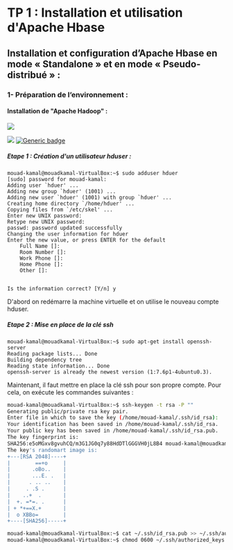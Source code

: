 # TP 1 : Installation et utilisation d'Apache Hbase

## Installation et configuration d’Apache Hbase en mode « Standalone » et en mode « Pseudo-distribué » :

### 1- Préparation de l’environnement :

#### Installation de "Apache Hadoop" :
![](https://hadoop.apache.org/hadoop-logo.jpg)

[![](https://img.shields.io/badge/version-3.2.1-green.svg)](https://archive.apache.org/dist/hadoop/core/hadoop-3.2.1/hadoop-3.2.1.tar.gz)
[![Generic badge](https://img.shields.io/badge/size-359.2MB-green.svg)](https://shields.io/)

##### Etape 1 : Création d'un utilisateur hduser :
```shell
mouad-kamal@mouadkamal-VirtualBox:~$ sudo adduser hduer
[sudo] password for mouad-kamal: 
Adding user `hduer' ...
Adding new group `hduer' (1001) ...
Adding new user `hduer' (1001) with group `hduer' ...
Creating home directory `/home/hduer' ...
Copying files from `/etc/skel' ...
Enter new UNIX password: 
Retype new UNIX password: 
passwd: password updated successfully
Changing the user information for hduer
Enter the new value, or press ENTER for the default
	Full Name []: 
	Room Number []: 
	Work Phone []: 
	Home Phone []: 
	Other []: 


Is the information correct? [Y/n] y
```
D'abord on redémarre la machine virtuelle et on utilise le nouveau compte hduser.
##### Etape 2 : Mise en place de la clé ssh 

```shell
mouad-kamal@mouadkamal-VirtualBox:~$ sudo apt-get install openssh-server
Reading package lists... Done
Building dependency tree       
Reading state information... Done
openssh-server is already the newest version (1:7.6p1-4ubuntu0.3).

```
Maintenant, il faut mettre en place la clé ssh pour son propre compte. Pour cela, on exécute les commandes suivantes :

```sh
mouad-kamal@mouadkamal-VirtualBox:~$ ssh-keygen -t rsa -P ""
Generating public/private rsa key pair.
Enter file in which to save the key (/home/mouad-kamal/.ssh/id_rsa): 
Your identification has been saved in /home/mouad-kamal/.ssh/id_rsa.
Your public key has been saved in /home/mouad-kamal/.ssh/id_rsa.pub.
The key fingerprint is:
SHA256:e5oMGxv8gvuhCQ/m3G1JG0q7y88HdDTlGGGVH0jL8B4 mouad-kamal@mouadkamal-VirtualBox
The key's randomart image is:
+---[RSA 2048]----+
|        ==+o     |
|       .oBo..    |
|       ...E. .   |
|      . .. ..    |
|     . .S .      |
|    ..+  .       |
|  +. =*=. .      |
| + *+==X.+       |
|  o XBBo=        |
+----[SHA256]-----+
```
```sh
mouad-kamal@mouadkamal-VirtualBox:~$ cat ~/.ssh/id_rsa.pub >> ~/.ssh/authorized_keys
mouad-kamal@mouadkamal-VirtualBox:~$ chmod 0600 ~/.ssh/authorized_keys
```
```sh


```

